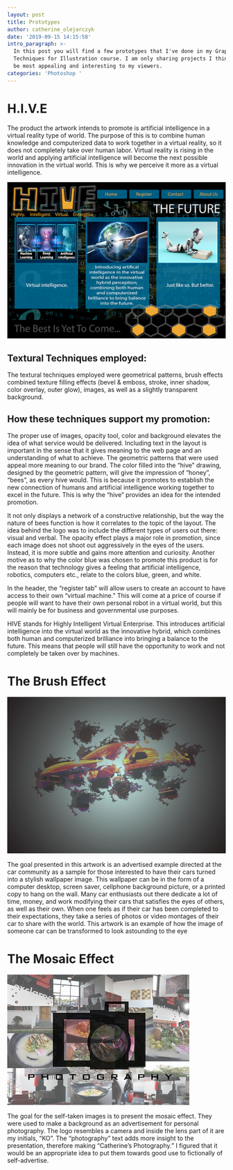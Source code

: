 ```yaml
---
layout: post
title: Prototypes
author: catherine_olejarczyk
date: '2019-09-15 14:15:58'
intro_paragraph: >-
  In this post you will find a few prototypes that I've done in my Graphics
  Techniques for Illustration course. I am only sharing projects I think would
  be most appealing and interesting to my viewers.
categories: 'Photoshop '
---
```

# H.I.V.E

The product the artwork intends to promote is artificial intelligence in a virtual reality type of world. The purpose of this is to combine human knowledge and computerized data to work together in a virtual reality, so it does not completely take over human labor. Virtual reality is rising in the world and applying artificial intelligence will become the next possible innovation in the virtual world.  This is why we perceive it more as a virtual intelligence. 

![](/assets/img/uploads/a2p2.png "AI prototype site")

## **Textural Techniques employed:**

The textural techniques employed were geometrical patterns, brush effects combined texture filling effects (bevel & emboss, stroke, inner shadow, color overlay, outer glow), images, as well as a slightly transparent background.

## **How these techniques support my promotion:**

The proper use of images, opacity tool, color and background elevates the idea of what service would be delivered. Including text in the layout is important in the sense that it gives meaning to the web page and an understanding of what to achieve. The geometric patterns that were used appeal more meaning to our brand. The color filled into the “hive” drawing, designed by the geometric pattern, will give the impression of “honey”, “bees”, as every hive would. This is because it promotes to establish the new connection of humans and artificial intelligence working together to excel in the future. This is why the “hive” provides an idea for the intended promotion. 

It not only displays a network of a constructive relationship, but the way the nature of bees function is how it correlates to the topic of the layout. The idea behind the logo was to include the different types of users out there: visual and verbal. The opacity effect plays a major role in promotion, since each image does not shoot out aggressively in the eyes of the users. Instead, it is more subtle and gains more attention and curiosity. Another motive as to why the color blue was chosen to promote this product is for the reason that technology gives a feeling that artificial intelligence, robotics, computers etc., relate to the colors blue, green, and white. 

In the header, the “register tab” will allow users to create an account to have access to their own “virtual machine.” This will come at a price of course if people will want to have their own personal robot in a virtual world, but this  will mainly be for business and governmental use purposes. 

HIVE stands for Highly Intelligent Virtual Enterprise. This introduces artificial intelligence into the virtual world as the innovative hybrid, which combines both human and computerized brilliance into bringing a balance to the future. This means that people will still have the opportunity to work and not completely be taken over by machines.

# **The Brush Effect** 

![](/assets/img/uploads/brusheffectwallpaper-recovered.jpg "Lancer gts wallpaper made with brush effect")

The goal presented in this artwork is an advertised example directed at the car community as a sample for those interested to have their cars turned into a stylish wallpaper image. This wallpaper can be in the form of a computer desktop, screen saver, cellphone background picture, or a printed copy to hang on the wall. Many car enthusiasts out there dedicate a lot of time, money, and work modifying their cars that satisfies the eyes of others, as well as their own. When one feels as if their car has been completed to their expectations, they take a series of photos or video montages of their car to share with the world. This artwork is an example of how the image of someone car can be transformed to look astounding to the eye

# **The Mosaic Effect**

![](/assets/img/uploads/mosaiceffect.jpg "KO Photography")

The goal for the self-taken images is to present the mosaic effect. They were used to make a background as an advertisement for personal photography. The logo resembles a camera and inside the lens part of it are my initials, “KO”. The “photography” text adds more insight to the presentation, therefore making “Catherine’s Photography.” I figured that it would be an appropriate idea to put them towards good use to fictionally of self-advertise.
